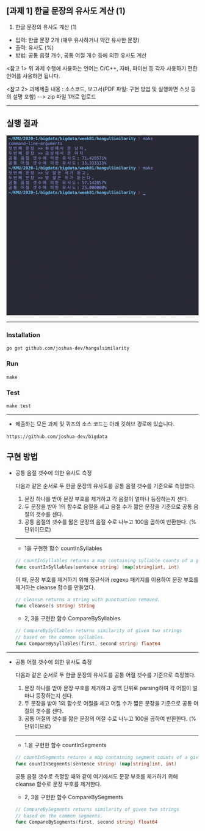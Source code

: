 ## [과제 1] 한글 문장의 유사도 계산 (1)

1. 한글 문장의 유사도 계산 (1)

- 입력: 한글 문장 2개 (매우 유사하거나 약간 유사한 문장)
- 출력: 유사도 (%)
- 방법: 공통 음절 개수, 공통 어절 개수 등에 의한 유사도 계산

<참고 1> 위 과제 수행에 사용하는 언어는 C/C++, 자바, 파이썬 등 각자 사용하기 편한 언어를 사용하면 됩니다.

<참고 2> 과제제출 내용 : 소스코드, 보고서(PDF 파일: 구현 방법 및 실행화면 스샷 등의 설명 포함) --> zip 파일 1개로 업로드

---

## 실행 결과

![result](result.png)

---

### Installation

```shell
go get github.com/joshua-dev/hangulsimilarity
```

### Run

```shell
make
```

### Test

```shell
make test
```

---

* 제출하는 모든 과제 및 퀴즈의 소스 코드는 아래 깃허브 경로에 있습니다.

```https://github.com/joshua-dev/bigdata```

## 구현 방법

* 공통 음절 갯수에 의한 유사도 측정

  다음과 같은 순서로 두 한글 문장의 유사도를 공통 음절 갯수를 기준으로 측정했다.

    1. 문장 하나를 받아 문장 부호를 제거하고 각 음절이 얼마나 등장하는지 센다.
    2. 두 문장을 받아 1의 함수로 음절을 세고 음절 수가 짧은 문장을 기준으로 공통 음절의 갯수를 센다.
    3. 공통 음절의 갯수를 짧은 문장의 음절 수로 나누고 100을 곱하여 반환한다. (% 단위이므로)

    ---

    * 1을 구현한 함수 countInSyllables

    ```go
    // countInSyllables returns a map containing syllable counts of a given sentence and number of syllables.
    func countInSyllables(sentence string) (map[string]int, int)
    ```

    이 때, 문장 부호를 제거하기 위해 정규식과 regexp 패키지를 이용하여 문장 부호를 제거하는 cleanse 함수를 만들었다.

    ```go
    // cleanse returns a string with punctuation removed.
    func cleanse(s string) string
    ```

    * 2, 3을 구현한 함수 CompareBySyllables

    ```go
    // CompareBySyllables returns similarity of given two strings
    // based on the common syllables.
    func CompareBySyllables(first, second string) float64
    ```

---

* 공통 어절 갯수에 의한 유사도 측정

  다음과 같은 순서로 두 한글 문장의 유사도를 공통 어절 갯수를 기준으로 측정했다.

    1. 문장 하나를 받아 문장 부호를 제거하고 공백 단위로 parsing하여 각 어절이 얼마나 등장하는지 센다.
    2. 두 문장을 받아 1의 함수로 어절을 세고 어절 수가 짧은 문장을 기준으로 공통 어절의 갯수를 센다.
    3. 공통 어절의 갯수를 짧은 문장의 어절 수로 나누고 100을 곱하여 반환한다. (% 단위이므로)

    ---

    * 1.을 구현한 함수 countInSegments
    
    ```go
    // countInSegments returns a map containing segment counts of a given sentence and number of segments.
    func countInSegments(sentence string) (map[string]int, int)
    ```

    공통 음절 갯수로 측정할 때와 같이 여기에서도 문장 부호를 제거하기 위해 cleanse 함수로 문장 부호를 제거한다.

    * 2, 3을 구현한 함수 CompareBySegments

    ```go
    // CompareBySegments returns similarity of given two strings
    // based on the common segments.
    func CompareBySegments(first, second string) float64
    ```
    